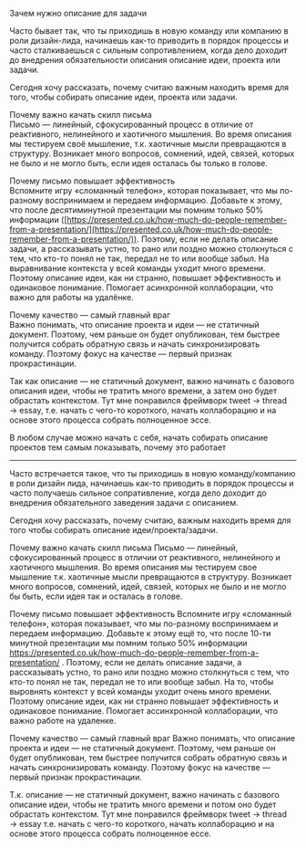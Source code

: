 
Зачем нужно описание для задачи

Часто бывает так, что ты приходишь в новую команду или компанию в роли дизайн-лида, начинаешь как-то приводить в порядок процессы и часто сталкиваешься с сильным сопротивлением, когда дело доходит до внедрения обязательности описания описание идеи, проекта или задачи.

Сегодня хочу рассказать, почему считаю важным находить время для того, чтобы собирать описание идеи, проекта или задачи.

Почему важно качать скилл письма  
Письмо — линейный, сфокусированный процесс в отличие от реактивного, нелинейного и хаотичного мышления. Во время описания мы тестируем своё мышление, т.к. хаотичные мысли превращаются в структуру. Возникает много вопросов, сомнений, идей, связей, которых не было и не могло быть, если идея осталась бы только в голове.

Почему письмо повышает эффективность  
Вспомните игру «сломанный телефон», которая показывает, что мы по-разному воспринимаем и передаем информацию. Добавьте к этому, что после десятиминутной презентации мы помним только 50% информации ([https://presented.co.uk/how-much-do-people-remember-from-a-presentation/](https://presented.co.uk/how-much-do-people-remember-from-a-presentation/)). Поэтому, если не делать описание задачи, а рассказывать устно, то рано или поздно можно столкнуться с тем, что кто-то понял не так, передал не то или вообще забыл. На выравнивание контекста у всей команды уходит много времени. Поэтому описание идеи, как ни странно, повышает эффективность и одинаковое понимание. Помогает асинхронной коллаборации, что важно для работы на удалёнке.

Почему качество — самый главный враг  
Важно понимать, что описание проекта и идеи — не статичный документ. Поэтому, чем раньше он будет опубликован, тем быстрее получится собрать обратную связь и начать синхронизировать команду. Поэтому фокус на качестве — первый признак прокрастинации.

Так как описание — не статичный документ, важно начинать с базового описания идеи, чтобы не тратить много времени, а затем оно будет обрастать контекстом. Тут мне понравился фреймворк tweet → thread → essay, т.е. начать с чего-то короткого, начать коллаборацию и на основе этого процесса собрать полноценное эссе.

В любом случае можно начать с себя, начать собирать описание проектов тем самым показывать, почему это работает 

----
Часто встречается такое, что ты приходишь в новую команду/компанию в роли дизайн лида, начинаешь как-то приводить в порядок процессы и часто получаешь сильное сопративление, когда дело доходит до внедрения обязательного заведения задачи с описанием. 

Сегодня хочу рассказать, почему считаю, важным находить время для того чтобы собирать описание идеи/проекта/задачи.

Почему важно качать скилл письма
Письмо — линейный, сфокусированный процесс в отличии от реактивного, нелинейного и хаотичного мышления. Во время описания мы тестируем свое мышление т.к. хаотичные мысли превращаются в структуру. Возникает много вопросов, сомнений, идей, связей, которых не было и не могло бы быть, если идея так и осталась в голове. 

Почему письмо повышает эффективность
Вспомните игру «сломанный телефон», которая показывает, что мы по-разному воспринимаем и передаем информацию. Добавьте к этому ещё то, что после 10-ти минутной презентации мы помним только 50% информации https://presented.co.uk/how-much-do-people-remember-from-a-presentation/ . Поэтому, если не делать описание задачи, а рассказывать устно, то рано или поздно можно столкнуться с тем, что кто-то понял не так, передал не то или вообще забыл. На то, чтобы выровнять контекст у всей команды уходит очень много времени. Поэтому описание идеи, как ни странно повышает эффективность и одинаковое понимание. Помогает ассинхронной коллаборации, что важно работе на удаленке. 

Почему качество — самый главный враг
Важно понимать, что описание проекта и идеи — не статичный документ. Поэтому, чем раньше он будет опубликован, тем быстрее получится собрать обратную связь и начать синхронизировать команду. Поэтому фокус на качестве — первый признак прокрастинации. 

Т.к. описание — не статичный документ, важно начинать с базового описание идеи, чтобы не тратить много времени и потом оно будет обрастать контекстом. Тут мне понравился фреймворк tweet → thread → essay т.е. начать с чего-то короткого, начать коллаборацию и на основе этого процесса собрать полноценное ессе. 

